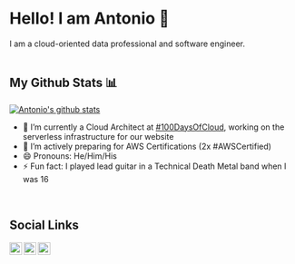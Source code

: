 # Hello! I am Antonio 👋
I am a cloud-oriented data professional and software engineer.
</br>
</br>

## My Github Stats 📊
[![Antonio's github stats](https://github-readme-stats.vercel.app/api?username=antoniolofiego&show_icons=true&title_color=fff&icon_color=79ff97&text_color=9f9f9f&bg_color=151515)](https://github.com/anuraghazra/github-readme-stats)

- 🔭 I’m currently a Cloud Architect at [#100DaysOfCloud](https://github.com/antoniolofiego/100DaysOfCloudApp), working on the serverless infrastructure for our website
- 🌱 I’m actively preparing for AWS Certifications (2x #AWSCertified)
- 😄 Pronouns: He/Him/His
- ⚡ Fun fact: I played lead guitar in a Technical Death Metal band when I was 16
</br>

## Social Links
<div>
  <a href="https://twitter.com/antonio_lofiego">
    <img align="left" alt="Hemant Joshi| Twitter" width="22px" src="https://cdn.jsdelivr.net/npm/simple-icons@v3/icons/twitter.svg" />
  </a>
  <a href="https://www.linkedin.com/in/antoniolofiego/">
    <img align="left" alt="Linkedin" width="22px" src="https://cdn.jsdelivr.net/npm/simple-icons@v3/icons/linkedin.svg" />
  </a>
   <a href="https://antoniolofiego.com/">
    <img align="left" alt="Website" width="22px" src="https://cdn.jsdelivr.net/npm/simple-icons@v3/icons/diaspora.svg" />
  </a>
</div>
